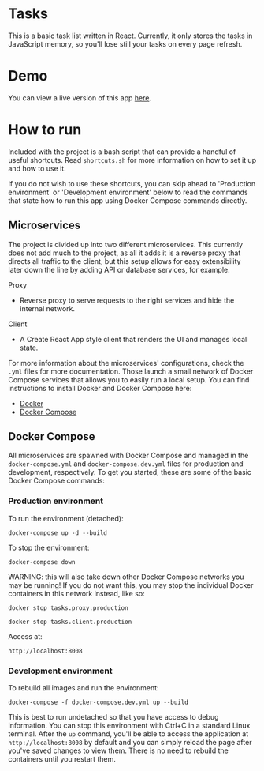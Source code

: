 # Tasks
This is a basic task list written in React. Currently, it only stores the tasks
in JavaScript memory, so you'll lose still your tasks on every page refresh.

# Demo
You can view a live version of this app [here](https://tasks.joelbosch.nl/).

# How to run
Included with the project is a bash script that can provide a handful of useful
shortcuts. Read `shortcuts.sh` for more information on how to set it up and how
to use it.

If you do not wish to use these shortcuts, you can skip ahead to 'Production
environment' or 'Development environment' below to read the commands that state
how to run this app using Docker Compose commands directly.


## Microservices
The project is divided up into two different microservices. This currently
does not add much to the project, as all it adds it is a reverse proxy that
directs all traffic to the client, but this setup allows for easy
extensibility later down the line by adding API or database services, for
example.

Proxy
- Reverse proxy to serve requests to the right services and hide the internal
  network.

Client
- A Create React App style client that renders the UI and manages local state.

For more information about the microservices' configurations, check the
`.yml` files for more documentation. Those launch a small network of Docker
Compose services that allows you to easily run a local setup. You can find
instructions to install Docker and Docker Compose here:
- [Docker](https://docs.docker.com/get-docker/)           
- [Docker Compose](https://docs.docker.com/compose/install/)


## Docker Compose
All microservices are spawned with Docker Compose and managed in the
`docker-compose.yml` and `docker-compose.dev.yml` files for production and
development, respectively. To get you started, these are some of the basic
Docker Compose commands:


### Production environment
To run the environment (detached):

`docker-compose up -d --build`


To stop the environment:

`docker-compose down`

WARNING: this will also take down other Docker Compose networks you may 
be running! If you do not want this, you may stop the individual Docker
containers in this network instead, like so:

`docker stop tasks.proxy.production`

`docker stop tasks.client.production`


Access at:

`http://localhost:8008`


### Development environment
To rebuild all images and run the environment:

`docker-compose -f docker-compose.dev.yml up --build`


This is best to run undetached so that you have access to debug information. You
can stop this environment with Ctrl+C in a standard Linux terminal. After the
`up` command, you'll be able to access the application at
`http://localhost:8008` by default and you can simply reload the page after
you've saved changes to view them. There is no need to rebuild the containers
until you restart them.
